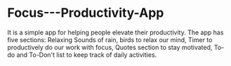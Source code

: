 # Focus---Productivity-App

It is a simple app for helping people elevate their productivity.
The app has five sections: Relaxing Sounds of rain, birds to relax our mind, Timer to productively do our work with focus,
Quotes section to stay motivated, To-do and To-Don't list to keep track of daily activities.
